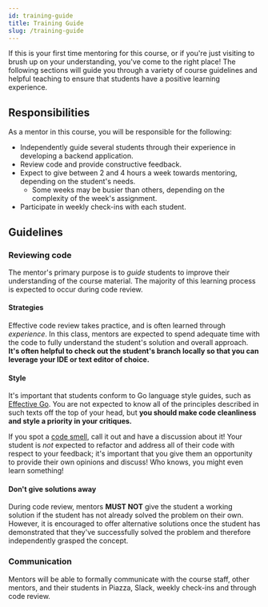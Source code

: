 ```yaml
---
id: training-guide
title: Training Guide
slug: /training-guide
---
```


If this is your first time mentoring for this course, or if you're just visiting
to brush up on your understanding, you've come to the right place! The following
sections will guide you through a variety of course guidelines and helpful
teaching to ensure that students have a positive learning experience.

## Responsibilities

As a mentor in this course, you will be responsible for the following:

* Independently guide several students through their experience in developing a backend application.
* Review code and provide constructive feedback.
* Expect to give between 2 and 4 hours a week towards mentoring, depending on the student's needs.
  * Some weeks may be busier than others, depending on the complexity of the week's assignment.
* Participate in weekly check-ins with each student.

## Guidelines

### Reviewing code

The mentor's primary purpose is to _guide_ students to improve their understanding
of the course material. The majority of this learning process is expected to occur
during code review.

#### Strategies

Effective code review takes practice, and is often learned through _experience_. In this
class, mentors are expected to spend adequate time with the code to fully understand the
student's solution and overall approach. **It's often helpful to check out the student's
branch locally so that you can leverage your IDE or text editor of choice.**

#### Style

It's important that students conform to Go language style guides, such as [Effective Go][1].
You are not expected to know all of the principles described in such texts off the top of
your head, but **you should make code cleanliness and style a priority in your critiques.**

If you spot a [code smell][2], call it out and have a discussion about it! Your student is
_not_ expected to refactor and address all of their code with respect to your feedback;
it's important that you give them an opportunity to provide their own opinions and discuss!
Who knows, you might even learn something!

  [1]: https://golang.org/doc/effective_go
  [2]: https://martinfowler.com/bliki/CodeSmell.html#:~:text=A%20code%20smell%20is%20a,me%20with%20my%20Refactoring%20book.

#### Don't give solutions away

During code review, mentors **MUST NOT** give the student a working solution if the
student has not already solved the problem on their own. However, it is encouraged to
offer alternative solutions once the student has demonstrated that they've successfully
solved the problem and therefore independently grasped the concept.

### Communication

Mentors will be able to formally communicate with the course staff, other mentors, and their
students in Piazza, Slack, weekly check-ins and through code review.
